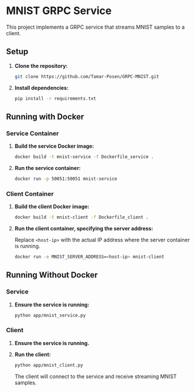# MNIST GRPC Service

This project implements a GRPC service that streams MNIST samples to a client.

## Setup

1. **Clone the repository:**

    ```bash
    git clone https://github.com/Tamar-Posen/GRPC-MNIST.git
    ```

2. **Install dependencies:**

    ```bash
    pip install -r requirements.txt
    ```

## Running with Docker

### Service Container

1. **Build the service Docker image:**

    ```bash
    docker build -t mnist-service -f Dockerfile_service .
    ```

2. **Run the service container:**

    ```bash
    docker run -p 50051:50051 mnist-service
    ```

### Client Container

1. **Build the client Docker image:**

    ```bash
    docker build -t mnist-client -f Dockerfile_client .
    ```

2. **Run the client container, specifying the server address:**

    Replace `<host-ip>` with the actual IP address where the server container is running.

    ```bash
    docker run -e MNIST_SERVER_ADDRESS=<host-ip> mnist-client
    ```

## Running Without Docker

### Service

1. **Ensure the service is running:**

    ```bash
    python app/mnist_service.py
    ```

### Client

1. **Ensure the service is running.**

2. **Run the client:**

    ```bash
    python app/mnist_client.py
    ```

    The client will connect to the service and receive streaming MNIST samples.

